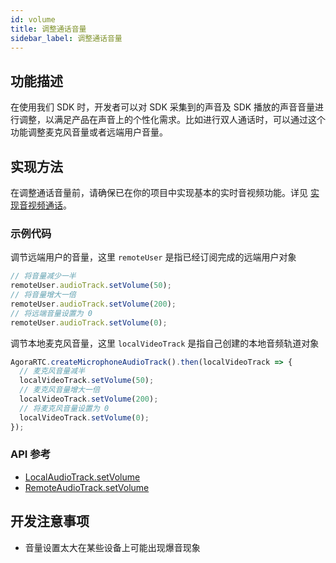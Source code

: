 ```yaml
---
id: volume
title: 调整通话音量
sidebar_label: 调整通话音量
---
```


## 功能描述
在使用我们 SDK 时，开发者可以对 SDK 采集到的声音及 SDK 播放的声音音量进行调整，以满足产品在声音上的个性化需求。比如进行双人通话时，可以通过这个功能调整麦克风音量或者远端用户音量。

## 实现方法
在调整通话音量前，请确保已在你的项目中实现基本的实时音视频功能。详见 [实现音视频通话](basic_call.md)。

### 示例代码

调节远端用户的音量，这里 `remoteUser` 是指已经订阅完成的远端用户对象
```js
// 将音量减少一半
remoteUser.audioTrack.setVolume(50);
// 将音量增大一倍
remoteUser.audioTrack.setVolume(200);
// 将远端音量设置为 0
remoteUser.audioTrack.setVolume(0);
```

调节本地麦克风音量，这里 `localVideoTrack` 是指自己创建的本地音频轨道对象
```js
AgoraRTC.createMicrophoneAudioTrack().then(localVideoTrack => {
  // 麦克风音量减半
  localVideoTrack.setVolume(50);
  // 麦克风音量增大一倍
  localVideoTrack.setVolume(200);
  // 将麦克风音量设置为 0
  localVideoTrack.setVolume(0);
});
```

### API 参考
- [LocalAudioTrack.setVolume](/api/cn/interfaces/ilocalaudiotrack.html#setvolume)
- [RemoteAudioTrack.setVolume](/api/cn/interfaces/iremoteaudiotrack.html#setvolume)

## 开发注意事项
- 音量设置太大在某些设备上可能出现爆音现象
